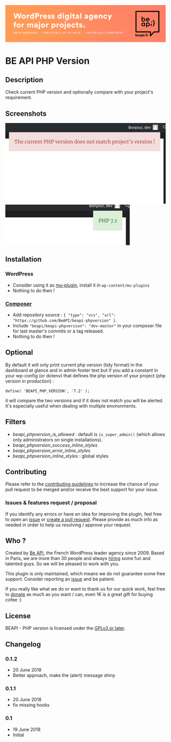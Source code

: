 <a href="https://beapi.fr">![Be API Github Banner](/assets/banner-github.png)</a>

# BE API PHP Version #

## Description ##

Check current PHP version and optionally compare with your project's requirement.

## Screenshots

![Error if BEAPI_PHP_VERSION and current PHP version does not match](/assets/screen-error-front.png)
![success : display only php version](/assets/screen-ok-front.png)

## Installation

### WordPress

- Consider using it as [mu-plugin](https://codex.wordpress.org/Must_Use_Plugins), install it in `wp-content/mu-plugins`
- Nothing to do then !

### [Composer](http://composer.rarst.net/)

- Add repository source : `{ "type": "vcs", "url": "https://github.com/BeAPI/beapi-phpversion" }`.
- Include `"beapi/beapi-phpversion": "dev-master"` in your composer file for last master's commits or a tag released.
- Nothing to do then !

## Optional

By default it will only print current php version (tidy format) in the dashboard at glance and in admin footer text but if you add a constant in your wp-config (or dotenv) that defines the php version of your project (php version in production) :

	define( 'BEAPI_PHP_VERSION', '7.2' );

it will compare the two versions and if it does not match you will be alerted. It's especially useful when dealing with multiple environments.

## Filters

* _beapi_phpversion_is_allowed_ : default is `is_super_admin()` (which allows only administrators on single installations).
* _beapi_phpversion_success_inline_styles_
* _beapi_phpversion_error_inline_styles_
* _beapi_phpversion_inline_styles_ : global styles

## Contributing

Please refer to the [contributing guidelines](.github/CONTRIBUTING.md) to increase the chance of your pull request to be merged and/or receive the best support for your issue.

### Issues & features request / proposal

If you identify any errors or have an idea for improving the plugin, feel free to open an [issue](../../issues/new) or [create a pull request](../../compare). Please provide as much info as needed in order to help us resolving / approve your request.

## Who ?

Created by [Be API](https://beapi.fr), the French WordPress leader agency since 2009. Based in Paris, we are more than 30 people and always [hiring](https://beapi.workable.com) some fun and talented guys. So we will be pleased to work with you.

This plugin is only maintained, which means we do not guarantee some free support. Consider reporting an [issue](#issues--features-request--proposal) and be patient. 

If you really like what we do or want to thank us for our quick work, feel free to [donate](https://www.paypal.me/BeAPI) as much as you want / can, even 1€ is a great gift for buying cofee :)

## License

BEAPI - PHP version is licensed under the [GPLv3 or later](LICENSE.md).

## Changelog ##

### 0.1.2
* 20 June 2018
* Better approach, make the (alert) message shiny

### 0.1.1
* 20 June 2018
* fix missing hooks

### 0.1
* 19 June 2018
* Initial
